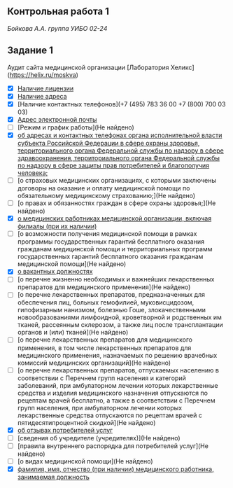 ## Контрольная работа 1
*Бойкова А.А. группа УИБО 02-24*

## Задание 1
Аудит сайта медицинской организации [Лаборатория Хеликс] (https://helix.ru/moskva)

- [x] [Наличие лицензии](https://helix.ru/site/page/46)
- [x] [Наличие адреса](https://helix.ru/moskva/centers)
- [x] [Наличие контактных телефонов](+7 (495) 783 36 00  +7 (800) 700 03 03) 
- [x] [Адрес электронной почты](https://helix.ru/site/page/107)
- [ ] [Режим и график работы](Не найдено)
- [x] [об адресах и контактных телефонах органа исполнительной власти субъекта Российской Федерации в сфере охраны здоровья, территориального органа Федеральной службы по надзору в сфере здравоохранения, территориального органа Федеральной службы по надзору в сфере защиты прав потребителей и благополучия человека;](https://helix.ru/site/page/107)
- [ ] [о страховых медицинских организациях, с которыми заключены договоры на оказание и оплату медицинской помощи по обязательному медицинскому страхованию;](Не найдено)
- [ ] [о правах и обязанностях граждан в сфере охраны здоровья;](Не найдено)
- [x] [о медицинских работниках медицинской организации, включая филиалы (при их наличии)](https://helix.ru/moskva/doctors)
- [ ] [о возможности получения медицинской помощи в рамках программы государственных гарантий бесплатного оказания гражданам медицинской помощи и территориальных программ государственных гарантий бесплатного оказания гражданам медицинской помощи](Не найдено)
- [x] [о вакантных должностях](https://helix.ru/job)
- [ ] [о перечне жизненно необходимых и важнейших лекарственных препаратов для медицинского применения](Не найдено)
- [ ] [о перечне лекарственных препаратов, предназначенных для обеспечения лиц, больных гемофилией, муковисцидозом, гипофизарным нанизмом, болезнью Гоше, злокачественными новообразованиями лимфоидной, кроветворной и родственных им тканей, рассеянным склерозом, а также лиц после трансплантации органов и (или) тканей](Не найдено)
- [ ] [о перечне лекарственных препаратов для медицинского применения, в том числе лекарственных препаратов для медицинского применения, назначаемых по решению врачебных комиссий медицинских организаций](Не найдено)
- [ ] [о перечне лекарственных препаратов, отпускаемых населению в соответствии с Перечнем групп населения и категорий заболеваний, при амбулаторном лечении которых лекарственные средства и изделия медицинского назначения отпускаются по рецептам врачей бесплатно, а также в соответствии с Перечнем групп населения, при амбулаторном лечении которых лекарственные средства отпускаются по рецептам врачей с пятидесятипроцентной скидкой](Не найдено)
- [x] [об отзывах потребителей услуг](https://helix.ru/publishing)
- [ ] [сведения об учредителе (учредителях)](Не найдено)
- [ ] [правила внутреннего распорядка для потребителей услуг](Не найдено)
- [ ] [о видах медицинской помощи](Не найдено)
- [x] [фамилия, имя, отчество (при наличии) медицинского работника, занимаемая должность](https://helix.ru/moskva/doctors)
